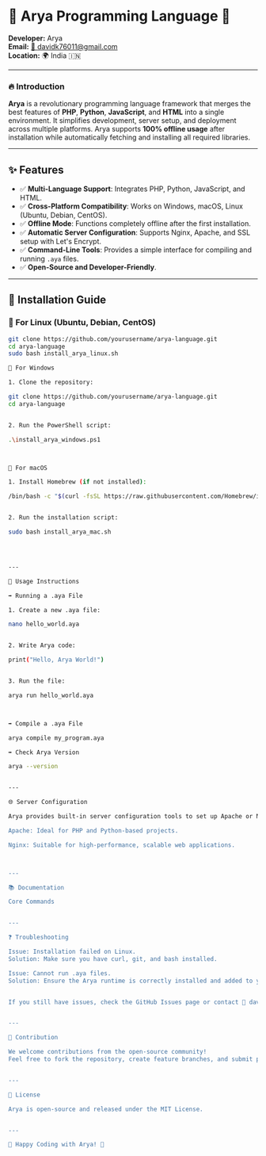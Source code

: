 # 🌟 Arya Programming Language 🌟  
**Developer:** Arya  
**Email:** [📧 davidk76011@gmail.com](mailto:davidk76011@gmail.com)  
**Location:** 🌍 India 🇮🇳  

---

### 🔥 Introduction  
**Arya** is a revolutionary programming language framework that merges the best features of **PHP**, **Python**, **JavaScript**, and **HTML** into a single environment. It simplifies development, server setup, and deployment across multiple platforms. Arya supports **100% offline usage** after installation while automatically fetching and installing all required libraries.

---

## ✨ Features  
- ✅ **Multi-Language Support**: Integrates PHP, Python, JavaScript, and HTML.  
- ✅ **Cross-Platform Compatibility**: Works on Windows, macOS, Linux (Ubuntu, Debian, CentOS).  
- ✅ **Offline Mode**: Functions completely offline after the first installation.  
- ✅ **Automatic Server Configuration**: Supports Nginx, Apache, and SSL setup with Let's Encrypt.  
- ✅ **Command-Line Tools**: Provides a simple interface for compiling and running `.aya` files.  
- ✅ **Open-Source and Developer-Friendly**.

---

## 🚀 Installation Guide  

### 📌 For Linux (Ubuntu, Debian, CentOS)  
```bash
git clone https://github.com/yourusername/arya-language.git
cd arya-language
sudo bash install_arya_linux.sh

📌 For Windows

1. Clone the repository:

git clone https://github.com/yourusername/arya-language.git
cd arya-language


2. Run the PowerShell script:

.\install_arya_windows.ps1



📌 For macOS

1. Install Homebrew (if not installed):

/bin/bash -c "$(curl -fsSL https://raw.githubusercontent.com/Homebrew/install/HEAD/install.sh)"


2. Run the installation script:

sudo bash install_arya_mac.sh




---

🎯 Usage Instructions

➡️ Running a .aya File

1. Create a new .aya file:

nano hello_world.aya


2. Write Arya code:

print("Hello, Arya World!")


3. Run the file:

arya run hello_world.aya



➡️ Compile a .aya File

arya compile my_program.aya

➡️ Check Arya Version

arya --version


---

🌐 Server Configuration

Arya provides built-in server configuration tools to set up Apache or Nginx with Let's Encrypt SSL for secure web applications.

Apache: Ideal for PHP and Python-based projects.

Nginx: Suitable for high-performance, scalable web applications.



---

📚 Documentation

Core Commands


---

❓ Troubleshooting

Issue: Installation failed on Linux.
Solution: Make sure you have curl, git, and bash installed.

Issue: Cannot run .aya files.
Solution: Ensure the Arya runtime is correctly installed and added to your PATH.


If you still have issues, check the GitHub Issues page or contact 📧 davidk76011@gmail.com.


---

🤝 Contribution

We welcome contributions from the open-source community!
Feel free to fork the repository, create feature branches, and submit pull requests.


---

📄 License

Arya is open-source and released under the MIT License.


---

🌟 Happy Coding with Arya! 🌟
